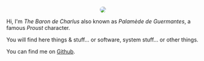 ---
---

<br>
<center><img src="https://avatars.githubusercontent.com/u/91135191?v=4" style="border-radius: 50%;"></center>

Hi, I'm *The Baron de Charlus* also known as *Palamède de Guermantes*, a famous *Proust* character.

You will find here things & stuff… or software, system stuff… or other things.

You can find me on [Github](https://github.com/lebarondecharlus).
